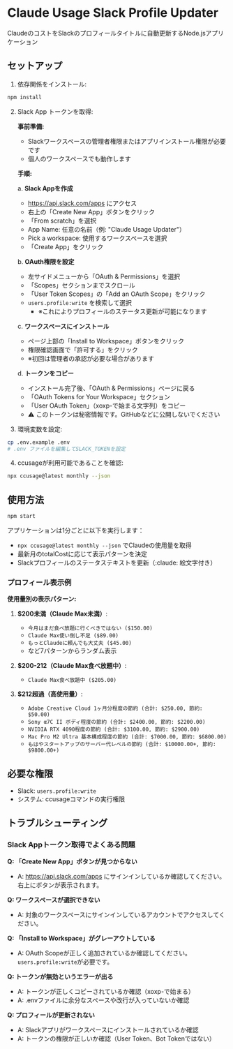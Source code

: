 # Claude Usage Slack Profile Updater

ClaudeのコストをSlackのプロフィールタイトルに自動更新するNode.jsアプリケーション

## セットアップ

1. 依存関係をインストール:
```bash
npm install
```

2. Slack App トークンを取得:

   **事前準備:**
   - Slackワークスペースの管理者権限またはアプリインストール権限が必要です
   - 個人のワークスペースでも動作します

   **手順:**
   
   a. **Slack Appを作成**
      - https://api.slack.com/apps にアクセス
      - 右上の「Create New App」ボタンをクリック
      - 「From scratch」を選択
      - App Name: 任意の名前（例: "Claude Usage Updater"）
      - Pick a workspace: 使用するワークスペースを選択
      - 「Create App」をクリック

   b. **OAuth権限を設定**
      - 左サイドメニューから「OAuth & Permissions」を選択
      - 「Scopes」セクションまでスクロール
      - 「User Token Scopes」の「Add an OAuth Scope」をクリック
      - `users.profile:write` を検索して選択
        - ※これによりプロフィールのステータス更新が可能になります

   c. **ワークスペースにインストール**
      - ページ上部の「Install to Workspace」ボタンをクリック
      - 権限確認画面で「許可する」をクリック
      - ※初回は管理者の承認が必要な場合があります

   d. **トークンをコピー**
      - インストール完了後、「OAuth & Permissions」ページに戻る
      - 「OAuth Tokens for Your Workspace」セクション
      - 「User OAuth Token」（xoxp-で始まる文字列）をコピー
      - ⚠️ このトークンは秘密情報です。GitHubなどに公開しないでください

3. 環境変数を設定:
```bash
cp .env.example .env
# .env ファイルを編集してSLACK_TOKENを設定
```

4. ccusageが利用可能であることを確認:
```bash
npx ccusage@latest monthly --json
```

## 使用方法

```bash
npm start
```

アプリケーションは1分ごとに以下を実行します：
- `npx ccusage@latest monthly --json` でClaudeの使用量を取得
- 最新月のtotalCostに応じて表示パターンを決定
- Slackプロフィールのステータステキストを更新（:claude: 絵文字付き）

### プロフィール表示例

**使用量別の表示パターン:**

1. **$200未満（Claude Max未満）**: 
   - `今月はまだ食べ放題に行くべきではない ($150.00)`
   - `Claude Max使い倒し不足 ($89.00)`
   - `もっとClaudeに頼んでも大丈夫 ($45.00)`
   - など7パターンからランダム表示

2. **$200-212（Claude Max食べ放題中）**: 
   - `Claude Max食べ放題中 ($205.00)`

3. **$212超過（高使用量）**: 
   - `Adobe Creative Cloud 1ヶ月分程度の節約 (合計: $250.00, 節約: $50.00)`
   - `Sony α7C II ボディ程度の節約 (合計: $2400.00, 節約: $2200.00)`
   - `NVIDIA RTX 4090程度の節約 (合計: $3100.00, 節約: $2900.00)`
   - `Mac Pro M2 Ultra 基本構成程度の節約 (合計: $7000.00, 節約: $6800.00)`
   - `もはやスタートアップのサーバー代レベルの節約 (合計: $10000.00+, 節約: $9800.00+)`

## 必要な権限

- Slack: `users.profile:write`
- システム: ccusageコマンドの実行権限

## トラブルシューティング

### Slack Appトークン取得でよくある問題

**Q: 「Create New App」ボタンが見つからない**
- A: https://api.slack.com/apps にサインインしているか確認してください。右上にボタンが表示されます。

**Q: ワークスペースが選択できない**
- A: 対象のワークスペースにサインインしているアカウントでアクセスしてください。

**Q: 「Install to Workspace」がグレーアウトしている**
- A: OAuth Scopeが正しく追加されているか確認してください。`users.profile:write`が必要です。

**Q: トークンが無効というエラーが出る**
- A: トークンが正しくコピーされているか確認（xoxp-で始まる）
- A: .envファイルに余分なスペースや改行が入っていないか確認

**Q: プロフィールが更新されない**
- A: Slackアプリがワークスペースにインストールされているか確認
- A: トークンの権限が正しいか確認（User Token、Bot Tokenではない）